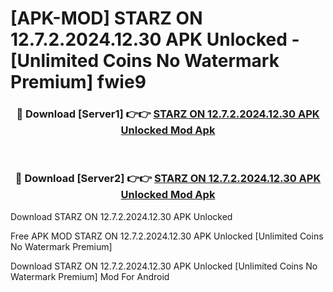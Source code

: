 # [APK-MOD] STARZ ON 12.7.2.2024.12.30 APK Unlocked - [Unlimited Coins No Watermark Premium] fwie9



<div align="center">
<h3>🔴 Download [Server1] 👉👉 <a href="https://momento.my/?title=STARZ_ON_12.7.2.2024.12.30_APK_Unlocked">STARZ ON 12.7.2.2024.12.30 APK Unlocked Mod Apk</a></h3><br>

<h3>🔴 Download [Server2] 👉👉 <a href="https://momento.my/?title=STARZ_ON_12.7.2.2024.12.30_APK_Unlocked">STARZ ON 12.7.2.2024.12.30 APK Unlocked Mod Apk</a></h3>
</div>



Download STARZ ON 12.7.2.2024.12.30 APK Unlocked 

Free APK MOD STARZ ON 12.7.2.2024.12.30 APK Unlocked [Unlimited Coins No Watermark Premium]

Download STARZ ON 12.7.2.2024.12.30 APK Unlocked [Unlimited Coins No Watermark Premium] Mod For Android
